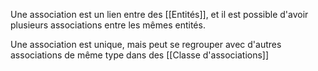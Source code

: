 Une association est un lien entre des [[Entités]], et il est possible d'avoir plusieurs associations entre les mêmes entités.

Une association est unique, mais peut se regrouper avec d'autres associations de même type dans des [[Classe d'associations]]